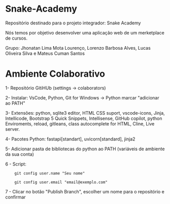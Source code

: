 # Snake-Academy
Repositório destinado para o projeto integrador: Snake Academy

Nós temos por objetivo desenvolver uma aplicação web de um merketplace de cursos.

Grupo: Jhonatan Lima Mota Lourenço, Lorenzo Barbosa Alves, Lucas Oliveira Silva e Mateus Cuman Santos

# Ambiente Colaborativo
1- Repositório GitiHUb (settings -> colaborators)

2- Instalar: VsCode, Python, Git for Windows -> Python marcar "adicionar ao PATH"

3- Extensões: python, sqlite3 editor, HTML CSS suport, vscode-icons, Jinja, Intellicode, Bootstrap 5 Quick Snippets, Intellisense, GitHub copilot, python Enviroments, reload, gitleans, class autocomplete for HTML, Cline, Live server.

4- Pacotes Python: fastapi[standart], uvicorn[standard], jinja2

5- Adicionar pasta de bibliotecas do python ao PATH (variáveis de ambiente da sua conta)

6 - Script:

        git config user.name "Seu nome"
        
        git config user.email "email@exemplo.com"

7 - Clicar no botão "Publish Branch", escolher um nome para o repositório e confirmar
